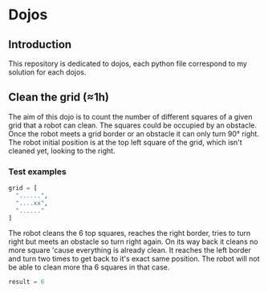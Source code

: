 # Dojos

## Introduction

This repository is dedicated to dojos, each python file correspond to my solution for each dojos.

## Clean the grid (≈1h)

The aim of this dojo is to count the number of different squares of a given grid that a robot can clean. The squares could be occupied by an obstacle. Once the robot meets a grid border or an obstacle it can only turn 90° right. The robot initial position is at the top left square of the grid, which isn't cleaned yet, looking to the right.

### Test examples

```python
grid = [
  "......", 
  "....xx", 
  "......"
]
```

The robot cleans the 6 top squares, reaches the right border, tries to turn right but meets an obstacle so turn right again. On its way back it cleans no more square 'cause everything is already clean. It reaches the left border and turn two times to get back to it's exact same position. The robot will not be able to clean more tha 6 squares in that case.

```python
result = 6
```
